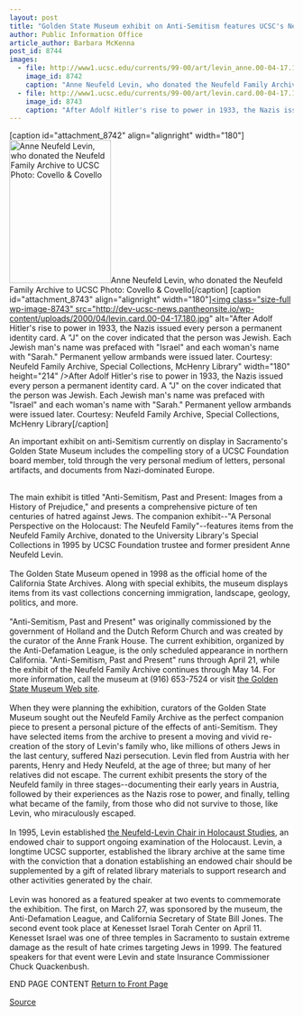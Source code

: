 ```yaml
---
layout: post
title: "Golden State Museum exhibit on Anti-Semitism features UCSC's Neufeld Family Archive"
author: Public Information Office
article_author: Barbara McKenna
post_id: 8744
images:
  - file: http://www1.ucsc.edu/currents/99-00/art/levin_anne.00-04-17.180.jpg
    image_id: 8742
    caption: "Anne Neufeld Levin, who donated the Neufeld Family Archive to UCSC Photo: Covello & Covello"
  - file: http://www1.ucsc.edu/currents/99-00/art/levin.card.00-04-17.180.jpg
    image_id: 8743
    caption: "After Adolf Hitler's rise to power in 1933, the Nazis issued every person a permanent identity card. A 'J' on the cover indicated that the person was Jewish. Each Jewish man's name was prefaced with 'Israel' and each woman's name with 'Sarah.' Permanent yellow armbands were issued later. Courtesy: Neufeld Family Archive, Special Collections, McHenry Library"
---
```


[caption id="attachment_8742" align="alignright" width="180"]<a href="http://dev-ucsc-news.pantheonsite.io/wp-content/uploads/2000/04/levin_anne.00-04-17.180.jpg"><img class="size-full wp-image-8742" src="http://dev-ucsc-news.pantheonsite.io/wp-content/uploads/2000/04/levin_anne.00-04-17.180.jpg" alt="Anne Neufeld Levin, who donated the Neufeld Family Archive to UCSC Photo: Covello & Covello" width="180" height="254" /></a>Anne Neufeld Levin, who donated the Neufeld Family Archive to UCSC Photo: Covello & Covello[/caption]
[caption id="attachment_8743" align="alignright" width="180"]<a href="http://dev-ucsc-news.pantheonsite.io/wp-content/uploads/2000/04/levin.card.00-04-17.180.jpg"><img class="size-full wp-image-8743" src="http://dev-ucsc-news.pantheonsite.io/wp-content/uploads/2000/04/levin.card.00-04-17.180.jpg" alt="After Adolf Hitler's rise to power in 1933, the Nazis issued every person a permanent identity card. A "J" on the cover indicated that the person was Jewish. Each Jewish man's name was prefaced with "Israel" and each woman's name with "Sarah." Permanent yellow armbands were issued later. Courtesy: Neufeld Family Archive, Special Collections, McHenry Library" width="180" height="214" /></a>After Adolf Hitler's rise to power in 1933, the Nazis issued every person a permanent identity card. A "J" on the cover indicated that the person was Jewish. Each Jewish man's name was prefaced with "Israel" and each woman's name with "Sarah." Permanent yellow armbands were issued later. Courtesy: Neufeld Family Archive, Special Collections, McHenry Library[/caption]
<p>
  An important exhibit on anti-Semitism currently on display in Sacramento's Golden State Museum includes the compelling story of a UCSC Foundation board member, told through the very personal medium of letters, personal artifacts, and documents from Nazi-dominated Europe.<br>
  <br>
</p>The main exhibit is titled "Anti-Semitism, Past and Present: Images from a History of Prejudice," and presents a comprehensive picture of ten centuries of hatred against Jews. The companion exhibit--"A Personal Perspective on the Holocaust: The Neufeld Family"--features items from the Neufeld Family Archive, donated to the University Library's Special Collections in 1995 by UCSC Foundation trustee and former president Anne Neufeld Levin.<br>
<br>
The Golden State Museum opened in 1998 as the official home of the California State Archives. Along with special exhibits, the museum displays items from its vast collections concerning immigration, landscape, geology, politics, and more.<br>
<br>
"Anti-Semitism, Past and Present" was originally commissioned by the government of Holland and the Dutch Reform Church and was created by the curator of the Anne Frank House. The current exhibition, organized by the Anti-Defamation League, is the only scheduled appearance in northern California. "Anti-Semitism, Past and Present" runs through April 21, while the exhibit of the Neufeld Family Archive continues through May 14. For more information, call the museum at (916) 653-7524 or visit <a href="http://www.ss.ca.gov/museum/museuminfo.htm">the Golden State Museum Web site</a>.<br>
<br>
When they were planning the exhibition, curators of the Golden State Museum sought out the Neufeld Family Archive as the perfect companion piece to present a personal picture of the effects of anti-Semitism. They have selected items from the archive to present a moving and vivid re-creation of the story of Levin's family who, like millions of others Jews in the last century, suffered Nazi persecution. Levin fled from Austria with her parents, Henry and Hedy Neufeld, at the age of three; but many of her relatives did not escape. The current exhibit presents the story of the Neufeld family in three stages--documenting their early years in Austria, followed by their experiences as the Nazis rose to power, and finally, telling what became of the family, from those who did not survive to those, like Levin, who miraculously escaped.<br>
<br>
In 1995, Levin established <a href="http://www.ucsc.edu/news_events/press_releases/archive/94-95/05-95/051995-World_War_II_surviv.html">the Neufeld-Levin Chair in Holocaust Studies</a>, an endowed chair to support ongoing examination of the Holocaust. Levin, a longtime UCSC supporter, established the library archive at the same time with the conviction that a donation establishing an endowed chair should be supplemented by a gift of related library materials to support research and other activities generated by the chair.<br>
<br>
Levin was honored as a featured speaker at two events to commemorate the exhibition. The first, on March 27, was sponsored by the museum, the Anti-Defamation League, and California Secretary of State Bill Jones. The second event took place at Kenesset Israel Torah Center on April 11. Kenesset Israel was one of three temples in Sacramento to sustain extreme damage as the result of hate crimes targeting Jews in 1999. The featured speakers for that event were Levin and state Insurance Commissioner Chuck Quackenbush.
<p>
  END PAGE CONTENT <a href="../../index.html">Return to Front Page</a> <img align="bottom" alt=" " border="0" height="1" src="../../images/trans.gif" width="385">
</p>
<p><a href="http://www1.ucsc.edu/currents/99-00/04-17/levin.html" title="Permalink to levin">Source</a></p>
